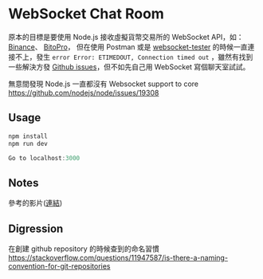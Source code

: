 # WebSocket Chat Room

原本的目標是要使用 Node.js 接收虛擬貨幣交易所的 WebSocket API，如：
[Binance](https://binance-docs.github.io/apidocs/)、
[BitoPro](https://github.com/bitoex/bitopro-offical-api-docs)，
但在使用 Postman 或是 [websocket-tester](https://www.piesocket.com/websocket-tester)
的時候一直連接不上，發生 `error Error: ETIMEDOUT, Connection timed out` ，雖然有找到一些解決方發 [Github issues](https://github.com/jaggedsoft/node-binance-api/issues/48#issuecomment-356762732)，但不如先自己用 WebSocket 寫個聊天室試試。

無意間發現 Node.js 一直都沒有 Websocket support to core \
https://github.com/nodejs/node/issues/19308



## Usage

```powershell
npm install
npm run dev

Go to localhost:3000
```

## Notes

參考的影片([連結](https://www.youtube.com/watch?v=jD7FnbI76Hg))

## Digression

在創建 github repository 的時候查到的命名習慣
https://stackoverflow.com/questions/11947587/is-there-a-naming-convention-for-git-repositories